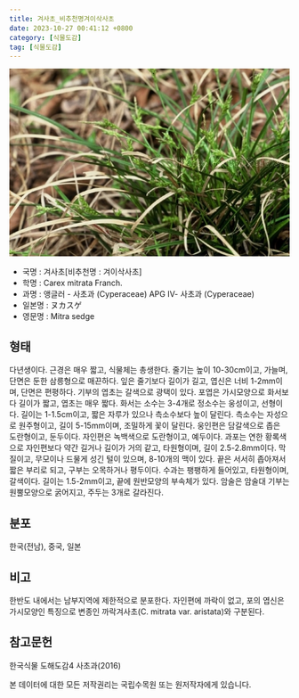 ```yaml
---
title: 겨사초_비추천명겨이삭사초
date: 2023-10-27 00:41:12 +0800
category: [식물도감]
tag: [식물도감]
---
```




![겨사초[비추천명 : 겨이삭사초]](/assets/img/fileUpload/plants/basic/Cyperaceae/Carex/4722/1_th2.JPG)
- 국명 : 겨사초[비추천명 : 겨이삭사초]
- 학명 : Carex mitrata Franch.
- 과명 : 앵글러 - 사초과 (Cyperaceae) APG Ⅳ- 사초과 (Cyperaceae)
- 일본명 : ヌカスゲ
- 영문명 : Mitra sedge


## 형태
다년생이다. 근경은 매우 짧고, 식물체는 총생한다. 줄기는 높이 10-30cm이고, 가늘며, 단면은 둔한 삼릉형으로 매끈하다. 잎은 줄기보다 길이가 길고, 엽신은 너비 1-2mm이며, 단면은 편평하다. 기부의 엽초는 갈색으로 광택이 있다. 포엽은 가시모양으로 화서보다 길이가 짧고, 엽초는 매우 짧다. 화서는 소수는 3-4개로 정소수는 웅성이고, 선형이다. 길이는 1-1.5cm이고, 짧은 자루가 있으나 측소수보다 높이 달린다. 측소수는 자성으로 원주형이고, 길이 5-15mm이며, 조밀하게 꽃이 달린다. 웅인편은 담갈색으로 좁은 도란형이고, 둔두이다. 자인편은 녹백색으로 도란형이고, 예두이다. 과포는 연한 황록색으로 자인편보다 약간 길거나 길이가 거의 같고, 타원형이며, 길이 2.5-2.8mm이다. 막질이고, 무모이나 드물게 성긴 털이 있으며, 8-10개의 맥이 있다. 끝은 서서히 좁아져서 짧은 부리로 되고, 구부는 오목하거나 평두이다. 수과는 팽팽하게 들어있고, 타원형이며, 갈색이다. 길이는 1.5-2mm이고, 끝에 원반모양의 부속체가 있다. 암술은 암술대 기부는 원뿔모양으로 굵어지고, 주두는 3개로 갈라진다.
## 분포
한국(전남), 중국, 일본
## 비고
한반도 내에서는 남부지역에 제한적으로 분포한다. 자인편에 까락이 없고, 포의 엽신은 가시모양인 특징으로 변종인 까락겨사초(C. mitrata var. aristata)와 구분된다.
## 참고문헌
한국식물 도해도감4 사초과(2016)






본 데이터에 대한 모든 저작권리는 국립수목원 또는 원저작자에게 있습니다.
